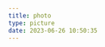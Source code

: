 ```yaml
---
title: photo
type: picture
date: 2023-06-26 10:50:35
---
```

<!-- CSS Code -->
<style>
.MyGrid{width:100%;max-width:1040px;margin:0 auto;text-align:center}.card{overflow:hidden;transition:.3s ease-in-out;border-radius:8px;background-color:#efefef;padding:1.4px}.ImageInCard img{padding:0;border-radius:8px}
@media(prefers-color-scheme:dark){.card{background-color:#333;}}
</style>
<!-- CSS Code End -->



<div class="MyGrid"></div>
